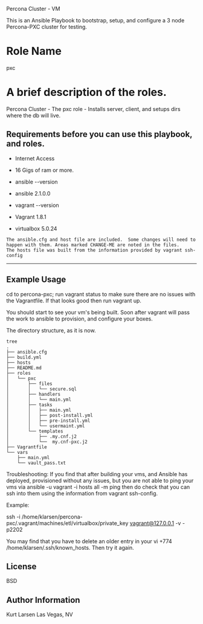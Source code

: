 Percona Cluster - VM

This is an Ansible Playbook to bootstrap, setup, and configure a 3 node Percona-PXC cluster for testing.



Role Name
=========
pxc



A brief description of the roles.
================================
Percona Cluster - The pxc role - Installs server, client, and setups dirs where the db will live.



Requirements before you can use this playbook, and roles.
------------
- Internet Access
- 16 Gigs of ram or more.

- ansible --version
- ansible 2.1.0.0

- vagrant --version
- Vagrant 1.8.1

- virtualbox
  5.0.24

```Ansible dependancies are installed from the playbooks.
The ansible.cfg and host file are included.  Some changes will need to happen with them. Areas marked CHANGE-ME are noted in the files.
The hosts file was built from the information provided by vagrant ssh-config
```

----------------
Example Usage
----------------

cd to percona-pxc; run vagrant status to make sure there are no issues with the Vagrantfile.  If that looks good then run vagrant up.

You should start to see your vm's being built. Soon after vagrant will pass the work to ansible to provision, and configure your boxes.


The directory structure, as it is now.

```
tree
.
├── ansible.cfg
├── build.yml
├── hosts
├── README.md
├── roles
│   └── pxc
│       ├── files
│       │   └── secure.sql
│       ├── handlers
│       │   └── main.yml
│       ├── tasks
│       │   ├── main.yml
│       │   ├── post-install.yml
│       │   ├── pre-install.yml
│       │   └── usermaint.yml
│       └── templates  
│           ├── .my.cnf.j2
│           └──  my.cnf-pxc.j2
├── Vagrantfile
└── vars
    ├── main.yml
    └── vault_pass.txt
```


Troubleshooting:
If you find that after building your vms, and Ansible has deployed, provisioned without any issues, but you are not able to ping your vms via  ansible -u vagrant -i hosts all -m ping  then do check that you can ssh into them using the information from vagrant ssh-config.

Example:

ssh -i /home/klarsen/percona-pxc/.vagrant/machines/etl/virtualbox/private_key vagrant@127.0.0.1 -v -p2202

You may find that you have to delete an older entry in your vi +774 /home/klarsen/.ssh/known_hosts.  Then try it again.




License
-------

BSD

Author Information
------------------
Kurt Larsen  Las Vegas, NV
